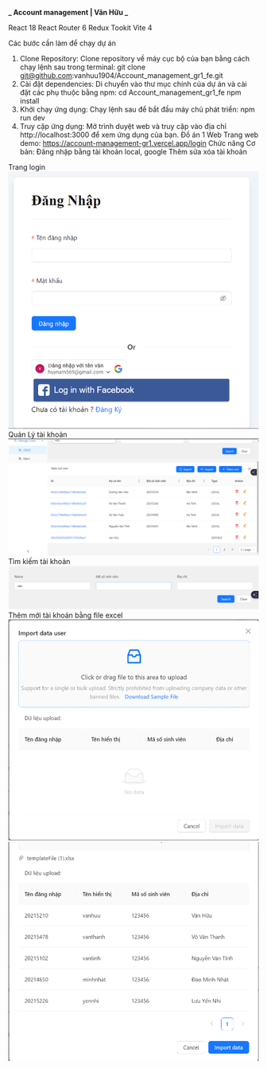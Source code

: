 **_ Account management | Văn Hữu _**

React 18
React Router 6
Redux Tookit
Vite 4

Các bước cần làm để chạy dự án

1. Clone Repository: Clone repository về máy cục bộ của bạn bằng cách chạy lệnh sau trong terminal:
   git clone git@github.com:vanhuu1904/Account_management_gr1_fe.git
2. Cài đặt dependencies: Di chuyển vào thư mục chính của dự án và cài đặt các phụ thuộc bằng npm:
   cd Account_management_gr1_fe
   npm install
3. Khởi chạy ứng dụng: Chạy lệnh sau để bắt đầu máy chủ phát triển:
   npm run dev
4. Truy cập ứng dụng: Mở trình duyệt web và truy cập vào địa chỉ
   http://localhost:3000 để xem ứng dụng của bạn.
   Đồ án 1 Web
   Trang web demo: https://account-management-gr1.vercel.app/login
   Chức năng Cơ bản:
   Đăng nhập bằng tài khoản local, google
   Thêm sửa xóa tài khoản

Trang login
![Alt text](./screenshots/tranglogin.png)
Quản Lý tài khoản
![Alt text](./screenshots/quanlytkhoan.png)
Tìm kiếm tài khoản
![Alt text](./screenshots/timkiemtaikhoan.png)
Thêm mới tài khoản bằng file excel
![Alt text](./screenshots/themmoitaikhoanbangexcel.png)
![Alt text](./screenshots/importfile.png)
